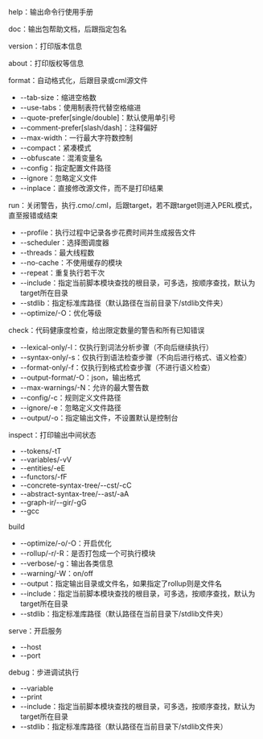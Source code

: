 help：输出命令行使用手册

doc：输出包帮助文档，后跟指定包名

version：打印版本信息

about：打印版权等信息

format：自动格式化，后跟目录或cml源文件

- --tab-size：缩进空格数
- --use-tabs：使用制表符代替空格缩进
- --quote-prefer[single/double]：默认使用单引号
- --comment-prefer[slash/dash]：注释偏好
- --max-width：一行最大字符数控制
- --compact：紧凑模式
- --obfuscate：混淆变量名
- --config：指定配置文件路径
- --ignore：忽略定义文件
- --inplace：直接修改源文件，而不是打印结果

run：关闭警告，执行.cmo/.cml，后跟target，若不跟target则进入PERL模式，直至报错或结束

- --profile：执行过程中记录各步花费时间并生成报告文件
- --scheduler：选择图调度器
- --threads：最大线程数
- --no-cache：不使用缓存的模块
- --repeat：重复执行若干次
- --include：指定当前脚本模块查找的根目录，可多选，按顺序查找，默认为target所在目录
- --stdlib：指定标准库路径（默认路径在当前目录下/stdlib文件夹）
- --optimize/-O：优化等级

check：代码健康度检查，给出限定数量的警告和所有已知错误

- --lexical-only/-l：仅执行到词法分析步骤（不向后继续执行）
- --syntax-only/-s：仅执行到语法检查步骤（不向后进行格式、语义检查）
- --format-only/-f：仅执行到格式检查步骤（不进行语义检查）
- --output-format/-O：json，输出格式
- --max-warnings/-N：允许的最大警告数
- --config/-c：规则定义文件路径
- --ignore/-e：忽略定义文件路径
- --output/-o：指定输出文件，不设置默认是控制台

inspect：打印输出中间状态

- --tokens/-tT
- --variables/-vV
- --entities/-eE
- --functors/-fF
- --concrete-syntax-tree/--cst/-cC
- --abstract-syntax-tree/--ast/-aA
- --graph-ir/--gir/-gG
- --gcc

build

- --optimize/-o/-O：开启优化
- --rollup/-r/-R：是否打包成一个可执行模块
- --verbose/-g：输出各类信息
- --warning/-W：on/off
- --output：指定输出目录或文件名，如果指定了rollup则是文件名
- --include：指定当前脚本模块查找的根目录，可多选，按顺序查找，默认为target所在目录
- --stdlib：指定标准库路径（默认路径在当前目录下/stdlib文件夹）

serve：开启服务

- --host
- --port

debug：步进调试执行

- --variable
- --print
- --include：指定当前脚本模块查找的根目录，可多选，按顺序查找，默认为target所在目录
- --stdlib：指定标准库路径（默认路径在当前目录下/stdlib文件夹）